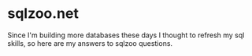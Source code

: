 # sqlzoo.net
Since I'm building more databases these days I thought to refresh my sql skills, so here are my answers to sqlzoo questions.
